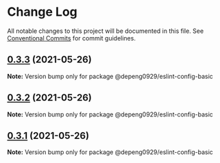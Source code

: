 # Change Log

All notable changes to this project will be documented in this file.
See [Conventional Commits](https://conventionalcommits.org) for commit guidelines.

## [0.3.3](https://github.com/Depeng0929/eslint-config/compare/v0.3.2...v0.3.3) (2021-05-26)

**Note:** Version bump only for package @depeng0929/eslint-config-basic





## [0.3.2](https://github.com/Depeng0929/eslint-config/compare/v0.3.1...v0.3.2) (2021-05-26)

**Note:** Version bump only for package @depeng0929/eslint-config-basic





## [0.3.1](https://github.com/Depeng0929/eslint-config/compare/v0.3.0...v0.3.1) (2021-05-26)

**Note:** Version bump only for package @depeng0929/eslint-config-basic
